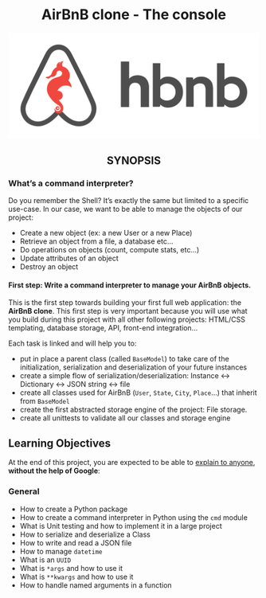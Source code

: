 <h1 align="center">AirBnB clone - The console</h1>
<p align="center"><img src="multimedia/hbnb.png" alt="HBTN"></p>
<h2 align="center">SYNOPSIS</h2>

### What’s a command interpreter?

Do you remember the Shell? It’s exactly the same but limited to a specific use-case. In our case, we want to be able to manage the objects of our project:

-   Create a new object (ex: a new User or a new Place)
-   Retrieve an object from a file, a database etc…
-   Do operations on objects (count, compute stats, etc…)
-   Update attributes of an object
-   Destroy an object
#### First step: Write a command interpreter to manage your AirBnB objects.

This is the first step towards building your first full web application: the  **AirBnB clone**. This first step is very important because you will use what you build during this project with all other following projects: HTML/CSS templating, database storage, API, front-end integration…

Each task is linked and will help you to:

-   put in place a parent class (called  `BaseModel`) to take care of the initialization, serialization and deserialization of your future instances
-   create a simple flow of serialization/deserialization: Instance <-> Dictionary <-> JSON string <-> file
-   create all classes used for AirBnB (`User`,  `State`,  `City`,  `Place`…) that inherit from  `BaseModel`
-   create the first abstracted storage engine of the project: File storage.
-   create all unittests to validate all our classes and storage engine
## Learning Objectives

At the end of this project, you are expected to be able to  [explain to anyone](https://intranet.hbtn.io/rltoken/MwKclAaCLNksSms8I-LuXw "explain to anyone"),  **without the help of Google**:

### General

-   How to create a Python package
-   How to create a command interpreter in Python using the  `cmd`  module
-   What is Unit testing and how to implement it in a large project
-   How to serialize and deserialize a Class
-   How to write and read a JSON file
-   How to manage  `datetime`
-   What is an  `UUID`
-   What is  `*args`  and how to use it
-   What is  `**kwargs`  and how to use it
-   How to handle named arguments in a function
